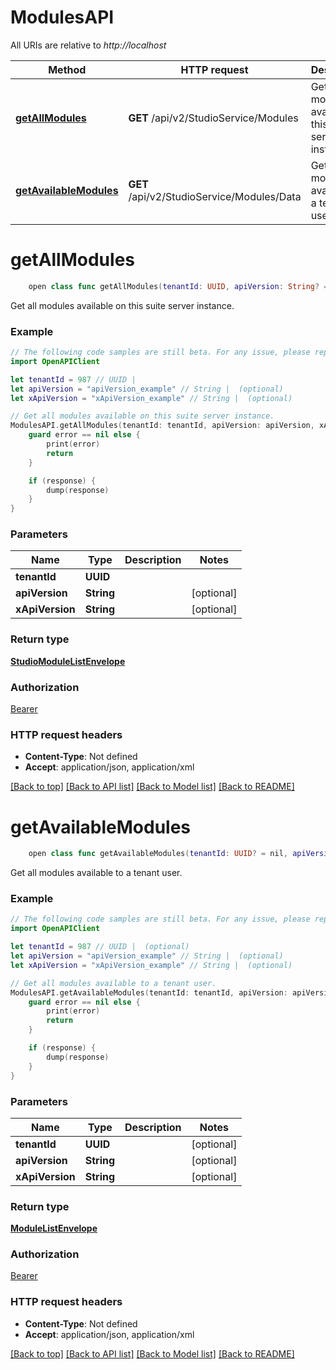 # ModulesAPI

All URIs are relative to *http://localhost*

Method | HTTP request | Description
------------- | ------------- | -------------
[**getAllModules**](ModulesAPI.md#getallmodules) | **GET** /api/v2/StudioService/Modules | Get all modules available on this suite server instance.
[**getAvailableModules**](ModulesAPI.md#getavailablemodules) | **GET** /api/v2/StudioService/Modules/Data | Get all modules available to a tenant user.


# **getAllModules**
```swift
    open class func getAllModules(tenantId: UUID, apiVersion: String? = nil, xApiVersion: String? = nil, completion: @escaping (_ data: StudioModuleListEnvelope?, _ error: Error?) -> Void)
```

Get all modules available on this suite server instance.

### Example
```swift
// The following code samples are still beta. For any issue, please report via http://github.com/OpenAPITools/openapi-generator/issues/new
import OpenAPIClient

let tenantId = 987 // UUID | 
let apiVersion = "apiVersion_example" // String |  (optional)
let xApiVersion = "xApiVersion_example" // String |  (optional)

// Get all modules available on this suite server instance.
ModulesAPI.getAllModules(tenantId: tenantId, apiVersion: apiVersion, xApiVersion: xApiVersion) { (response, error) in
    guard error == nil else {
        print(error)
        return
    }

    if (response) {
        dump(response)
    }
}
```

### Parameters

Name | Type | Description  | Notes
------------- | ------------- | ------------- | -------------
 **tenantId** | **UUID** |  | 
 **apiVersion** | **String** |  | [optional] 
 **xApiVersion** | **String** |  | [optional] 

### Return type

[**StudioModuleListEnvelope**](StudioModuleListEnvelope.md)

### Authorization

[Bearer](../README.md#Bearer)

### HTTP request headers

 - **Content-Type**: Not defined
 - **Accept**: application/json, application/xml

[[Back to top]](#) [[Back to API list]](../README.md#documentation-for-api-endpoints) [[Back to Model list]](../README.md#documentation-for-models) [[Back to README]](../README.md)

# **getAvailableModules**
```swift
    open class func getAvailableModules(tenantId: UUID? = nil, apiVersion: String? = nil, xApiVersion: String? = nil, completion: @escaping (_ data: ModuleListEnvelope?, _ error: Error?) -> Void)
```

Get all modules available to a tenant user.

### Example
```swift
// The following code samples are still beta. For any issue, please report via http://github.com/OpenAPITools/openapi-generator/issues/new
import OpenAPIClient

let tenantId = 987 // UUID |  (optional)
let apiVersion = "apiVersion_example" // String |  (optional)
let xApiVersion = "xApiVersion_example" // String |  (optional)

// Get all modules available to a tenant user.
ModulesAPI.getAvailableModules(tenantId: tenantId, apiVersion: apiVersion, xApiVersion: xApiVersion) { (response, error) in
    guard error == nil else {
        print(error)
        return
    }

    if (response) {
        dump(response)
    }
}
```

### Parameters

Name | Type | Description  | Notes
------------- | ------------- | ------------- | -------------
 **tenantId** | **UUID** |  | [optional] 
 **apiVersion** | **String** |  | [optional] 
 **xApiVersion** | **String** |  | [optional] 

### Return type

[**ModuleListEnvelope**](ModuleListEnvelope.md)

### Authorization

[Bearer](../README.md#Bearer)

### HTTP request headers

 - **Content-Type**: Not defined
 - **Accept**: application/json, application/xml

[[Back to top]](#) [[Back to API list]](../README.md#documentation-for-api-endpoints) [[Back to Model list]](../README.md#documentation-for-models) [[Back to README]](../README.md)

